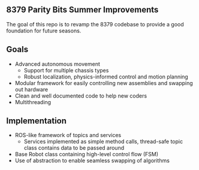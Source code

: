 ## 8379 Parity Bits Summer Improvements
The goal of this repo is to revamp the 8379 codebase to provide a good foundation for future seasons. 

## Goals
- Advanced autonomous movement
	- Support for multiple chassis types
 	- Robust localization, physics-informed control and motion planning
- Modular framework for easily controlling new assemblies and swapping out hardware
- Clean and well documented code to help new coders
- Multithreading

## Implementation
- ROS-like framework of topics and services
	- Services implemented as simple method calls, thread-safe topic class contains data to be passed around
- Base Robot class containing high-level control flow (FSM)
- Use of abstraction to enable seamless swapping of algorithms
